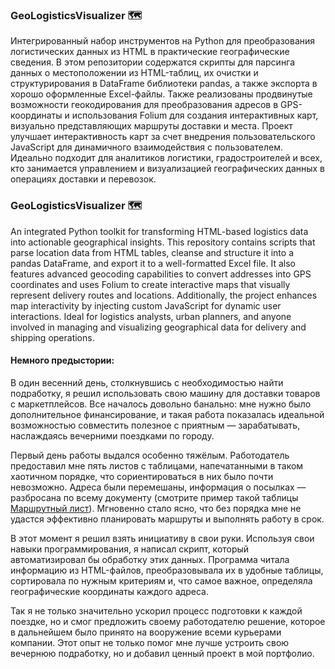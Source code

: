 ### GeoLogisticsVisualizer 🗺️
Интегрированный набор инструментов на Python для преобразования логистических данных из HTML в практические географические сведения. В этом репозитории содержатся скрипты для парсинга данных о местоположении из HTML-таблиц, их очистки и структурирования в DataFrame библиотеки pandas, а также экспорта в хорошо оформленные Excel-файлы. Также реализованы продвинутые возможности геокодирования для преобразования адресов в GPS-координаты и использования Folium для создания интерактивных карт, визуально представляющих маршруты доставки и места. Проект улучшает интерактивность карт за счет внедрения пользовательского JavaScript для динамичного взаимодействия с пользователем. Идеально подходит для аналитиков логистики, градостроителей и всех, кто занимается управлением и визуализацией географических данных в операциях доставки и перевозок.

### GeoLogisticsVisualizer 🗺️
An integrated Python toolkit for transforming HTML-based logistics data into actionable geographical insights. This repository contains scripts that parse location data from HTML tables, cleanse and structure it into a pandas DataFrame, and export it to a well-formatted Excel file. It also features advanced geocoding capabilities to convert addresses into GPS coordinates and uses Folium to create interactive maps that visually represent delivery routes and locations. Additionally, the project enhances map interactivity by injecting custom JavaScript for dynamic user interactions. Ideal for logistics analysts, urban planners, and anyone involved in managing and visualizing geographical data for delivery and shipping operations.

#### Немного предыстории:
В один весенний день, столкнувшись с необходимостью найти подработку, я решил использовать свою машину для доставки товаров с маркетплейсов. Все началось довольно банально: мне нужно было дополнительное финансирование, и такая работа показалась идеальной возможностью совместить полезное с приятным — зарабатывать, наслаждаясь вечерними поездками по городу.

Первый день работы выдался особенно тяжёлым. Работодатель предоставил мне пять листов с таблицами, напечатанными в таком хаотичном порядке, что сориентироваться в них было почти невозможно. Адреса были перемешаны, информация о посылках — разбросана по всему документу (cмотрите пример такой таблицы [Маршрутный лист](route_list.html)). Мгновенно стало ясно, что без порядка мне не удастся эффективно планировать маршруты и выполнять работу в срок.

В этот момент я решил взять инициативу в свои руки. Используя свои навыки программирования, я написал скрипт, который автоматизировал бы обработку этих данных. Программа читала информацию из HTML-файлов, преобразовывала их в удобные таблицы, сортировала по нужным критериям и, что самое важное, определяла географические координаты каждого адреса.

Так я не только значительно ускорил процесс подготовки к каждой поездке, но и смог предложить своему работодателю решение, которое в дальнейшем было принято на вооружение всеми курьерами компании. Этот опыт не только помог мне лучше устроить свою вечернюю подработку, но и добавил ценный проект в мой портфолио.
